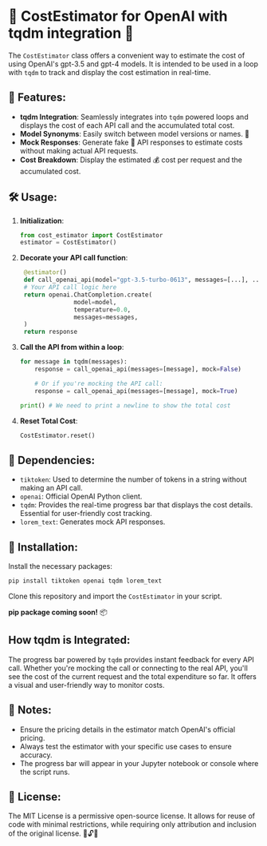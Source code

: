 # 🚀 CostEstimator for OpenAI with tqdm integration 💸

The `CostEstimator` class offers a convenient way to estimate the cost of using OpenAI's gpt-3.5 and gpt-4 models. It is intended to be used in a loop with `tqdm` to  track and display the cost estimation in real-time.

## 🌟 Features:

- **tqdm Integration**: Seamlessly integrates into `tqdm` powered loops and displays the cost of each API call and the accumulated total cost.
- **Model Synonyms**: Easily switch between model versions or names. 🔄
- **Mock Responses**: Generate fake 🤖 API responses to estimate costs without making actual API requests.
- **Cost Breakdown**: Display the estimated 💰 cost per request and the accumulated cost.

## 🛠 Usage:

1. **Initialization**:
    ```python
    from cost_estimator import CostEstimator
    estimator = CostEstimator()
    ```

2. **Decorate your API call function**:
   ```python
    @estimator()
    def call_openai_api(model="gpt-3.5-turbo-0613", messages=[...], ..., mock=True):
    # Your API call logic here
    return openai.ChatCompletion.create(
                  model=model,
                  temperature=0.0,
                  messages=messages,
    )
    return response
    ```

3. **Call the API from within a loop**:
    ```python
    for message in tqdm(messages):
        response = call_openai_api(messages=[message], mock=False)
   
        # Or if you're mocking the API call:
        response = call_openai_api(messages=[message], mock=True)     
   
    print() # We need to print a newline to show the total cost
    ```

4. **Reset Total Cost**:
    ```python
    CostEstimator.reset()
    ```

## 📌 Dependencies:

- `tiktoken`: Used to determine the number of tokens in a string without making an API call.
- `openai`: Official OpenAI Python client.
- `tqdm`: Provides the real-time progress bar that displays the cost details. Essential for user-friendly cost tracking.
- `lorem_text`: Generates mock API responses.

## 🔧 Installation:

Install the necessary packages:

```bash
pip install tiktoken openai tqdm lorem_text
```
Clone this repository and import the `CostEstimator` in your script.

**pip package coming soon!** 📦

## How tqdm is Integrated:

The progress bar powered by `tqdm` provides instant feedback for every API call. Whether you're mocking the call or connecting to the real API, you'll see the cost of the current request and the total expenditure so far. It offers a visual and user-friendly way to monitor costs.

## 📝 Notes:

- Ensure the pricing details in the estimator match OpenAI's official pricing.
- Always test the estimator with your specific use cases to ensure accuracy.
- The progress bar will appear in your Jupyter notebook or console where the script runs.

## 📜 License:

The MIT License is a permissive open-source license. It allows for reuse of code with minimal restrictions, while requiring only attribution and inclusion of the original license. 🔄🔓💼